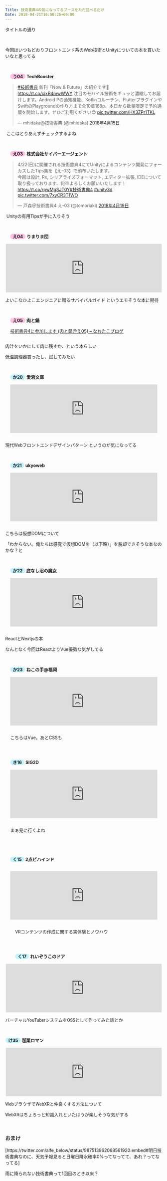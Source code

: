 ```yaml
---
Title: 技術書典4の気になってるブースをただ並べるだけ
Date: 2018-04-21T16:50:26+09:00
---
```


<p>タイトルの通り</p>
<p> </p>
<p>今回はいつもどおりフロントエンド系のWeb技術とUnityについての本を買いたいなと思ってる</p>
<p> </p>
<div class="mat-list-item-content" style="display: flex; flex-direction: row; align-items: center; box-sizing: border-box; padding: 0px 16px; position: relative; height: inherit;">
<div class="mat-list-text" style="display: flex; flex-direction: column; width: 789px; box-sizing: border-box; overflow: hidden; padding: 0px;">
<p class="mat-line" style="white-space: nowrap; overflow: hidden; text-overflow: ellipsis; display: block; box-sizing: border-box; margin: 0px; padding: 0px; font-weight: 400; font-size: inherit;"><span class="circle-space-label course-2 ng-star-inserted" style="border-radius: 20px; padding: 0px 8px; font-weight: bold; background-color: #ffc3e3;">う04</span> <span class="circle-name" style="font-weight: bold;">TechBooster</span></p>
</div>
</div>
<blockquote class="twitter-tweet" data-lang="ja">
<p dir="ltr" lang="ja"><a href="https://twitter.com/hashtag/%E6%8A%80%E8%A1%93%E6%9B%B8%E5%85%B8?src=hash&amp;ref_src=twsrc%5Etfw">#技術書典</a> 新刊「Now &amp; Future」の紹介です🙌 <a href="https://t.co/cjxB4mwWWY">https://t.co/cjxB4mwWWY</a> 注目のモバイル技術をギュッと濃縮してお届けします。Android Pの通知機能、Kotlinコルーチン、FlutterプラグインやSwiftのPlaygroundの作り方まで全10章168p。本日から数量限定で予約通販を開始します。ぜひご利用ください😊 <a href="https://t.co/HX3ZPr1TKL">pic.twitter.com/HX3ZPr1TKL</a></p>
— mhidaka@技術書典 (@mhidaka) <a href="https://twitter.com/mhidaka/status/985665169731633153?ref_src=twsrc%5Etfw">2018年4月15日</a></blockquote>
<p>
<script async="" src="https://platform.twitter.com/widgets.js" charset="utf-8"></script>
</p>
<p> ここはとりあえずチェックするよね</p>
<p> </p>
<div class="mat-list-item-content" style="display: flex; flex-direction: row; align-items: center; box-sizing: border-box; padding: 0px 16px; position: relative; height: inherit;">
<div class="mat-list-text" style="display: flex; flex-direction: column; width: 789px; box-sizing: border-box; overflow: hidden; padding: 0px;">
<p class="mat-line" style="white-space: nowrap; overflow: hidden; text-overflow: ellipsis; display: block; box-sizing: border-box; margin: 0px; padding: 0px; font-weight: 400; font-size: inherit;"><span class="circle-space-label course-2 ng-star-inserted" style="border-radius: 20px; padding: 0px 8px; font-weight: bold; background-color: #ffc3e3;">え03</span> <span class="circle-name" style="font-weight: bold;">株式会社サイバーエージェント</span></p>
</div>
</div>
<blockquote class="twitter-tweet" data-lang="ja">
<p dir="ltr" lang="ja">4/22(日)に開催される技術書典4にてUnityによるコンテンツ開発にフォーカスしたTips集を【え-03】で頒布いたします。<br />今回は設計, Rx, シリアライズフォーマット, エディター拡張, IDEについて取り扱っております、何卒よろしくお願いいたします！<a href="https://t.co/rpwMgSJT0Y">https://t.co/rpwMgSJT0Y</a><a href="https://twitter.com/hashtag/%E6%8A%80%E8%A1%93%E6%9B%B8%E5%85%B84?src=hash&amp;ref_src=twsrc%5Etfw">#技術書典4</a> <a href="https://twitter.com/hashtag/unity3d?src=hash&amp;ref_src=twsrc%5Etfw">#unity3d</a> <a href="https://t.co/7xyCR3T1WO">pic.twitter.com/7xyCR3T1WO</a></p>
— 戸森＠技術書典4 え-03 (@tomoriaki) <a href="https://twitter.com/tomoriaki/status/986855658589863936?ref_src=twsrc%5Etfw">2018年4月19日</a></blockquote>
<p>
<script async="" src="https://platform.twitter.com/widgets.js" charset="utf-8"></script>
</p>
<p> Unityの有用Tipsが手に入りそう</p>
<p> </p>
<div class="mat-list-item-content" style="display: flex; flex-direction: row; align-items: center; box-sizing: border-box; padding: 0px 16px; position: relative; height: inherit;">
<div class="mat-list-text" style="display: flex; flex-direction: column; width: 789px; box-sizing: border-box; overflow: hidden; padding: 0px;">
<p class="mat-line" style="white-space: nowrap; overflow: hidden; text-overflow: ellipsis; display: block; box-sizing: border-box; margin: 0px; padding: 0px; font-weight: 400; font-size: inherit;"><span class="circle-space-label course-2 ng-star-inserted" style="border-radius: 20px; padding: 0px 8px; font-weight: bold; background-color: #ffc3e3;">え04</span> <span class="circle-name" style="font-weight: bold;">りまりま団</span></p>
</div>
</div>
<p><iframe class="embed-card embed-webcard" style="display: block; width: 100%; height: 155px; max-width: 500px; margin: auto;" title="技術書典4：りまりま団 詳細" src="https://hatenablog-parts.com/embed?url=https%3A%2F%2Ftechbookfest.org%2Fevent%2Ftbf04%2Fcircle%2F14530001" frameborder="0" scrolling="no"></iframe></p>
<p><span style="color: rgba(0, 0, 0, 0.87); font-family: Roboto, 'Helvetica Neue', sans-serif; font-size: 14px; font-style: normal; font-variant-ligatures: normal; font-variant-caps: normal; font-weight: 400; letter-spacing: normal; orphans: 2; text-align: start; text-indent: 0px; text-transform: none; white-space: normal; widows: 2; word-spacing: 0px; -webkit-text-stroke-width: 0px; background-color: #ffffff; text-decoration-style: initial; text-decoration-color: initial; display: inline !important; float: none;">よいこなひよこエンジニアに贈るサバイバルガイド というエモそうな本に期待</span></p>
<p> </p>
<div class="mat-list-item-content" style="display: flex; flex-direction: row; align-items: center; box-sizing: border-box; padding: 0px 16px; position: relative; height: inherit;">
<div class="mat-list-text" style="display: flex; flex-direction: column; width: 789px; box-sizing: border-box; overflow: hidden; padding: 0px;">
<p class="mat-line" style="white-space: nowrap; overflow: hidden; text-overflow: ellipsis; display: block; box-sizing: border-box; margin: 0px; padding: 0px; font-weight: 400; font-size: inherit;"><span class="circle-space-label course-2 ng-star-inserted" style="border-radius: 20px; padding: 0px 8px; font-weight: bold; background-color: #ffc3e3;">え05</span> <span class="circle-name" style="font-weight: bold;">肉と鍋</span></p>
<p><a href="https://blog.naotaco.com/archives/1908">技術書典4に参加します (肉と鍋＠え05) – なおたこブログ</a></p>
</div>
</div>
<p>肉汁をいかにして肉に残すか、という本らしい</p>
<p>低温調理器買ったし、試してみたい</p>
<p> </p>
<div class="mat-list-item-content" style="display: flex; flex-direction: row; align-items: center; box-sizing: border-box; padding: 0px 16px; position: relative; height: inherit;">
<div class="mat-list-text" style="display: flex; flex-direction: column; width: 789px; box-sizing: border-box; overflow: hidden; padding: 0px;">
<p class="mat-line" style="white-space: nowrap; overflow: hidden; text-overflow: ellipsis; display: block; box-sizing: border-box; margin: 0px; padding: 0px; font-weight: 400; font-size: inherit;"><span class="circle-space-label course-1 ng-star-inserted" style="border-radius: 20px; padding: 0px 8px; font-weight: bold; background-color: #c3f3ff;">か20</span> <span class="circle-name" style="font-weight: bold;">愛宕文庫</span></p>
<p><iframe class="embed-card embed-webcard" style="display: block; width: 100%; height: 155px; max-width: 500px; margin: auto;" title="技術書典4：愛宕文庫 詳細" src="https://hatenablog-parts.com/embed?url=https%3A%2F%2Ftechbookfest.org%2Fevent%2Ftbf04%2Fcircle%2F19150007" frameborder="0" scrolling="no"></iframe></p>
</div>
</div>
<p><span style="color: rgba(0, 0, 0, 0.87); font-family: Roboto, 'Helvetica Neue', sans-serif; font-size: 14px; font-style: normal; font-variant-ligatures: normal; font-variant-caps: normal; font-weight: 400; letter-spacing: normal; orphans: 2; text-align: start; text-indent: 0px; text-transform: none; white-space: normal; widows: 2; word-spacing: 0px; -webkit-text-stroke-width: 0px; background-color: #ffffff; text-decoration-style: initial; text-decoration-color: initial; display: inline !important; float: none;">現代Webフロントエンドデザインパターン というのが気になってる</span></p>
<p> </p>
<div class="mat-list-item-content" style="display: flex; flex-direction: row; align-items: center; box-sizing: border-box; padding: 0px 16px; position: relative; height: inherit;">
<div class="mat-list-text" style="display: flex; flex-direction: column; width: 789px; box-sizing: border-box; overflow: hidden; padding: 0px;">
<p class="mat-line" style="white-space: nowrap; overflow: hidden; text-overflow: ellipsis; display: block; box-sizing: border-box; margin: 0px; padding: 0px; font-weight: 400; font-size: inherit;"><span class="circle-space-label course-1 ng-star-inserted" style="border-radius: 20px; padding: 0px 8px; font-weight: bold; background-color: #c3f3ff;">か21</span> <span class="circle-name" style="font-weight: bold;">ukyoweb</span></p>
<p><iframe class="embed-card embed-webcard" style="display: block; width: 100%; height: 155px; max-width: 500px; margin: auto;" title="技術書典4：ukyoweb 詳細" src="https://hatenablog-parts.com/embed?url=https%3A%2F%2Ftechbookfest.org%2Fevent%2Ftbf04%2Fcircle%2F10890003" frameborder="0" scrolling="no"></iframe></p>
</div>
</div>
<p>こちらは仮想DOMについて</p>
<p>「わからない。俺たちは感覚で仮想DOMを（以下略）」を脱却できそうな本なのかな？と</p>
<p> </p>
<div class="mat-list-item-content" style="display: flex; flex-direction: row; align-items: center; box-sizing: border-box; padding: 0px 16px; position: relative; height: inherit;">
<div class="mat-list-text" style="display: flex; flex-direction: column; width: 789px; box-sizing: border-box; overflow: hidden; padding: 0px;">
<p class="mat-line" style="white-space: nowrap; overflow: hidden; text-overflow: ellipsis; display: block; box-sizing: border-box; margin: 0px; padding: 0px; font-weight: 400; font-size: inherit;"><span class="circle-space-label course-1 ng-star-inserted" style="border-radius: 20px; padding: 0px 8px; font-weight: bold; background-color: #c3f3ff;">か22</span> <span class="circle-name" style="font-weight: bold;">底なし沼の魔女</span></p>
<p><iframe class="embed-card embed-webcard" style="display: block; width: 100%; height: 155px; max-width: 500px; margin: auto;" title="技術書典4：底なし沼の魔女 詳細" src="https://hatenablog-parts.com/embed?url=https%3A%2F%2Ftechbookfest.org%2Fevent%2Ftbf04%2Fcircle%2F12820001" frameborder="0" scrolling="no"></iframe></p>
</div>
</div>
<p>ReactとNextjsの本</p>
<p>なんとなく今回はReactよりVue優勢な気がしてる</p>
<p> </p>
<div class="mat-list-item-content" style="display: flex; flex-direction: row; align-items: center; box-sizing: border-box; padding: 0px 16px; position: relative; height: inherit;">
<div class="mat-list-text" style="display: flex; flex-direction: column; width: 789px; box-sizing: border-box; overflow: hidden; padding: 0px;">
<p class="mat-line" style="white-space: nowrap; overflow: hidden; text-overflow: ellipsis; display: block; box-sizing: border-box; margin: 0px; padding: 0px; font-weight: 400; font-size: inherit;"><span class="circle-space-label course-1 ng-star-inserted" style="border-radius: 20px; padding: 0px 8px; font-weight: bold; background-color: #c3f3ff;">か23</span> <span class="circle-name" style="font-weight: bold;">ねこの手@福岡</span></p>
<p><iframe class="embed-card embed-webcard" style="display: block; width: 100%; height: 155px; max-width: 500px; margin: auto;" title="技術書典4：ねこの手@福岡 詳細" src="https://hatenablog-parts.com/embed?url=https%3A%2F%2Ftechbookfest.org%2Fevent%2Ftbf04%2Fcircle%2F19150009" frameborder="0" scrolling="no"></iframe></p>
<p>こちらはVue。あとCSSも</p>
<p> </p>
</div>
</div>
<div class="mat-list-item-content" style="display: flex; flex-direction: row; align-items: center; box-sizing: border-box; padding: 0px 16px; position: relative; height: inherit;">
<div class="mat-list-text" style="display: flex; flex-direction: column; width: 789px; box-sizing: border-box; overflow: hidden; padding: 0px;">
<p class="mat-line" style="white-space: nowrap; overflow: hidden; text-overflow: ellipsis; display: block; box-sizing: border-box; margin: 0px; padding: 0px; font-weight: 400; font-size: inherit;"><span class="circle-space-label course-1 ng-star-inserted" style="border-radius: 20px; padding: 0px 8px; font-weight: bold; background-color: #c3f3ff;">き16</span> <span class="circle-name" style="font-weight: bold;">SIG2D</span></p>
<p><iframe class="embed-card embed-webcard" style="display: block; width: 100%; height: 155px; max-width: 500px; margin: auto;" title="技術書典4に参加します - SIG2D" src="https://hatenablog-parts.com/embed?url=https%3A%2F%2Fsig2d.org%2Fblog%2F2018%2F04%2F20%2Ftechbookfest4%2F" frameborder="0" scrolling="no"></iframe></p>
<p>まぁ見に行くよね</p>
<p> </p>
<p><span class="circle-space-label course-1 ng-star-inserted" style="background-color: #c3f3ff; border-radius: 20px; padding: 0px 8px; font-weight: bold;">く15</span> <span class="circle-name" style="font-weight: bold;">2点ビハインド</span></p>
<p><iframe class="embed-card embed-webcard" style="display: block; width: 100%; height: 155px; max-width: 500px; margin: auto;" title="技術書典4：2点ビハインド 詳細" src="https://hatenablog-parts.com/embed?url=https%3A%2F%2Ftechbookfest.org%2Fevent%2Ftbf04%2Fcircle%2F16490005" frameborder="0" scrolling="no"></iframe></p>
<div class="mat-list-item-content" style="display: flex; flex-direction: row; align-items: center; box-sizing: border-box; padding: 0px 16px; position: relative; height: inherit;">
<div class="mat-list-text" style="display: flex; flex-direction: column; width: 789px; box-sizing: border-box; overflow: hidden; padding: 0px;">
<p><span style="color: rgba(0, 0, 0, 0.87); font-family: Roboto, 'Helvetica Neue', sans-serif; font-size: 14px; font-style: normal; font-variant-ligatures: normal; font-variant-caps: normal; font-weight: 400; letter-spacing: normal; orphans: 2; text-align: start; text-indent: 0px; text-transform: none; white-space: normal; widows: 2; word-spacing: 0px; -webkit-text-stroke-width: 0px; background-color: #ffffff; text-decoration-style: initial; text-decoration-color: initial; display: inline !important; float: none;">VRコンテンツの作成に関する実体験とノウハウ</span></p>
<p> </p>
<p class="mat-line" style="white-space: nowrap; overflow: hidden; text-overflow: ellipsis; display: block; box-sizing: border-box; margin: 0px; padding: 0px; font-weight: 400; font-size: inherit;"><span class="circle-space-label course-1 ng-star-inserted" style="border-radius: 20px; padding: 0px 8px; font-weight: bold; background-color: #c3f3ff;">く17</span> <span class="circle-name" style="font-weight: bold;">れいぞうこのドア</span></p>
</div>
</div>
</div>
</div>
<p><iframe class="embed-card embed-webcard" style="display: block; width: 100%; height: 155px; max-width: 500px; margin: auto;" title="技術書典4：れいぞうこのドア 詳細" src="https://hatenablog-parts.com/embed?url=https%3A%2F%2Ftechbookfest.org%2Fevent%2Ftbf04%2Fcircle%2F19370008" frameborder="0" scrolling="no"></iframe></p>
<p><span style="color: rgba(0, 0, 0, 0.87); font-family: Roboto, 'Helvetica Neue', sans-serif; font-size: 14px; font-style: normal; font-variant-ligatures: normal; font-variant-caps: normal; font-weight: 400; letter-spacing: normal; orphans: 2; text-align: start; text-indent: 0px; text-transform: none; white-space: normal; widows: 2; word-spacing: 0px; -webkit-text-stroke-width: 0px; background-color: #ffffff; text-decoration-style: initial; text-decoration-color: initial; display: inline !important; float: none;">バーチャルYouTuberシステムをOSSとして作ってみた話とか</span></p>
<p> </p>
<p class="circle-list-item-name" style="margin: 0.1em;"><span class="circle-space-label course-1 ng-star-inserted" style="background-color: #c3f3ff; border-radius: 20px; padding: 0px 8px; font-weight: bold;">け35</span> <span class="circle-name" style="font-weight: bold;">毬栗ロマン</span></p>
<p><iframe class="embed-card embed-webcard" style="display: block; width: 100%; height: 155px; max-width: 500px; margin: auto;" title="技術書典4：毬栗ロマン 詳細" src="https://hatenablog-parts.com/embed?url=https%3A%2F%2Ftechbookfest.org%2Fevent%2Ftbf04%2Fcircle%2F19250002" frameborder="0" scrolling="no"></iframe></p>
<p><span style="color: rgba(0, 0, 0, 0.87); font-family: Roboto, 'Helvetica Neue', sans-serif; font-size: 14px; font-style: normal; font-variant-ligatures: normal; font-variant-caps: normal; font-weight: 400; letter-spacing: normal; orphans: 2; text-align: start; text-indent: 0px; text-transform: none; white-space: normal; widows: 2; word-spacing: 0px; -webkit-text-stroke-width: 0px; background-color: #ffffff; text-decoration-style: initial; text-decoration-color: initial; display: inline !important; float: none;">WebブラウザでWebXRと仲良くする方法について</span></p>
<p><span style="color: rgba(0, 0, 0, 0.87); font-family: Roboto, 'Helvetica Neue', sans-serif; font-size: 14px; font-style: normal; font-variant-ligatures: normal; font-variant-caps: normal; font-weight: 400; letter-spacing: normal; orphans: 2; text-align: start; text-indent: 0px; text-transform: none; white-space: normal; widows: 2; word-spacing: 0px; -webkit-text-stroke-width: 0px; background-color: #ffffff; text-decoration-style: initial; text-decoration-color: initial; display: inline !important; float: none;">WebXRはちょろっと知識入れといたほうが楽しそうな気がする</span></p>
<p> </p>

### おまけ

<p>[https://twitter.com/alfe_below/status/987513962068561920:embed#明日技術書典なのに、天気予報見ると日曜日降水確率0%ってなってて、あれ？ってなってる]</p>
<p>雨に降られない技術書典って1回目のとき以来？</p>
<p> </p>
